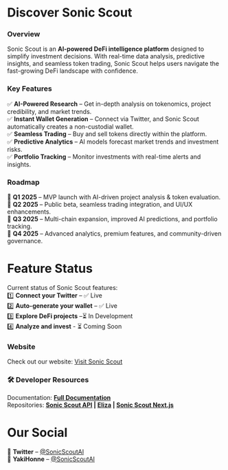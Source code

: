 # **Discover Sonic Scout**  

### **Overview**  
Sonic Scout is an **AI-powered DeFi intelligence platform** designed to simplify investment decisions. With real-time data analysis, predictive insights, and seamless token trading, Sonic Scout helps users navigate the fast-growing DeFi landscape with confidence.  



### **Key Features**  
✅ **AI-Powered Research** – Get in-depth analysis on tokenomics, project credibility, and market trends.  
✅ **Instant Wallet Generation** – Connect via Twitter, and Sonic Scout automatically creates a non-custodial wallet.  
✅ **Seamless Trading** – Buy and sell tokens directly within the platform.  
✅ **Predictive Analytics** – AI models forecast market trends and investment risks.  
✅ **Portfolio Tracking** – Monitor investments with real-time alerts and insights.  

### **Roadmap**  
📅 **Q1 2025** – MVP launch with AI-driven project analysis & token evaluation.  
📅 **Q2 2025** – Public beta, seamless trading integration, and UI/UX enhancements.  
📅 **Q3 2025** – Multi-chain expansion, improved AI predictions, and portfolio tracking.  
📅 **Q4 2025** – Advanced analytics, premium features, and community-driven governance.  

# **Feature Status**  
Current status of Sonic Scout features:  
1️⃣ **Connect your Twitter** – ✅ Live  
2️⃣ **Auto-generate your wallet** – ✅ Live  
3️⃣ **Explore DeFi projects** –⏳ In Development  
4️⃣ **Analyze and invest** - ⏳ Coming Soon  

### **Website**  
Check out our website: 
<a href="https://sonicscout.tech/" target="_blank">Visit Sonic Scout</a>


### 🛠 **Developer Resources**

Documentation: **[Full Documentation](https://sonic-scout.gitbook.io/docs)**  
Repositories:
**[Sonic Scout API](https://github.com/Sonic-Scout/scout-api) |
[Eliza](https://github.com/Sonic-Scout/eliza-full) |
[Sonic Scout Next.js](https://github.com/Sonic-Scout/sonic-scout-next)**

# **Our Social**  
📢 **Twitter** – [@SonicScoutAI](https://x.com/SonicScoutAI)  
📢 **YakiHonne** – [@SonicScoutAI](https://yakihonne.com/users/npub1fc639evlfrfez9egzy7kx9g2zdex7mwyrqyv243hvq4224526xlqgzap54)

